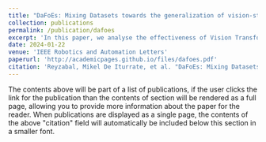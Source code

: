 ```yaml
---
title: "DaFoEs: Mixing Datasets towards the generalization of vision-state deep-learning Force Estimation in Minimally Invasive Robotic Surgery"
collection: publications
permalink: /publication/dafoes
excerpt: 'In this paper, we analyse the effectiveness of Vision Transformers and temporal sampling on the estimation of forces in Minimally Invasive Robotic Surgery.'
date: 2024-01-22
venue: 'IEEE Robotics and Automation Letters'
paperurl: 'http://academicpages.github.io/files/dafoes.pdf'
citation: 'Reyzabal, Mikel De Iturrate, et al. "DaFoEs: Mixing Datasets towards the generalization of vision-state deep-learning Force Estimation in Minimally Invasive Robotic Surgery." IEEE Robotics and Automation Letters (2024).'
---
```


The contents above will be part of a list of publications, if the user clicks the link for the publication than the contents of section will be rendered as a full page, allowing you to provide more information about the paper for the reader. When publications are displayed as a single page, the contents of the above "citation" field will automatically be included below this section in a smaller font.
